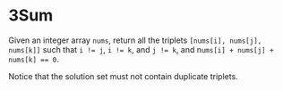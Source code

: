# 3Sum

Given an integer array `nums`, return all the triplets `[nums[i], nums[j], nums[k]]` such that `i != j`, `i != k`, and `j != k`, and n`ums[i] + nums[j] + nums[k] == 0`.

Notice that the solution set must not contain duplicate triplets.
